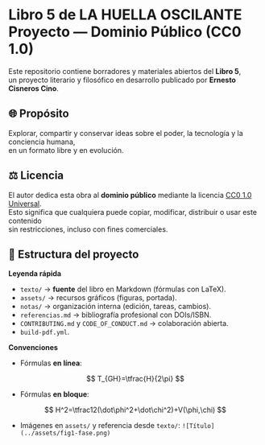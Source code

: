 # Libro 5 de LA HUELLA OSCILANTE Proyecto — Dominio Público (CC0 1.0)

Este repositorio contiene borradores y materiales abiertos del **Libro 5**,  
un proyecto literario y filosófico en desarrollo publicado por **Ernesto Cisneros Cino**.

## 🌐 Propósito
Explorar, compartir y conservar ideas sobre el poder, la tecnología y la conciencia humana,  
en un formato libre y en evolución.

## ⚖️ Licencia
El autor dedica esta obra al **dominio público** mediante la licencia [CC0 1.0 Universal](LICENSE).  
Esto significa que cualquiera puede copiar, modificar, distribuir o usar este contenido  
sin restricciones, incluso con fines comerciales.

## 🧭 Estructura del proyecto


**Leyenda rápida**
- `texto/` → **fuente** del libro en Markdown (fórmulas con LaTeX).  
- `assets/` → recursos gráficos (figuras, portada).  
- `notas/` → organización interna (edición, tareas, cambios).  
- `referencias.md` → bibliografía profesional con DOIs/ISBN.  
- `CONTRIBUTING.md` y `CODE_OF_CONDUCT.md` → colaboración abierta.  
- `build-pdf.yml`.  

**Convenciones**
- Fórmulas **en línea**: 

$$
T_{GH}=\tfrac{H}{2\pi}
$$

- Fórmulas **en bloque**:
  
$$
H^2=\tfrac12(\dot\phi^2+\dot\chi^2)+V(\phi,\chi)
$$

- Imágenes en `assets/` y referencia desde `texto/`:
  `![Título](../assets/fig1-fase.png)`

